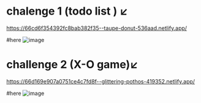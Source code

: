 # chalenge 1 (todo list ) ↙
https://66cd6f354392fc8bab382f35--taupe-donut-536aad.netlify.app/

#here
![image](https://github.com/user-attachments/assets/bd9a54ac-d949-4068-97f2-5e500676450a)

# challenge 2 (X-O game)↙
https://66d169e907a0751ce4c7fd8f--glittering-pothos-419352.netlify.app/

#here
![image](https://github.com/user-attachments/assets/a42407b9-ac8f-4f30-a7af-9358829cd7f9)


